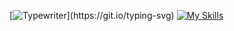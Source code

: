 [![Typewriter](https://readme-typing-svg.herokuapp.com?font=Orbitron&size=30&duration=4000&color=4440FF&pause=500&center=true&random=false&width=1200&lines=Software+Engineer+,+Developer+and+Scientist;)](https://git.io/typing-svg)
[![My Skills](https://skillicons.dev/icons?i=aws,typescript,materialui,spring,bootstrap,django,latex,nodejs,python,java,php,cs,javascript,c,cpp,r,mysql,postgres,mongodb,docker,tensorflow,pytorch,scikitlearn)](https://skillicons.dev)
  
